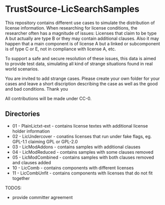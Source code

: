 # TrustSource-LicSearchSamples

This repository contains different use cases to simulate the distribution of license information. When researching for license conditions, the researcher often has a magnitude of issues: Licenses that claim to be type A but actually are type B or they may contain additional clauses. Also it may happen that a main component is of license A but a linked or subcomponent is of type C or E, not in compliance with license A, etc.

To support a safe and secure resolution of these issues, this data is aimed to provide test data, simulating all kind of strange situations found in real world scenarios.

You are invited to add strange cases. Please create your own folder for your cases and leave a short discription describing the case as well as the good and bad conditions.
Thank you

All contributions will be made under CC-0.

## Directories
 * 01 - PlainLictxt-ext - contains license textes with additional license holder information
 * 02 - LicUndercover - conatins licenses that run under fake flags, eg. GPL-1.1 claiming GPL or GPL-2.0
 * 03 - LicModAddons - contains samples with additional clauses
 * 04 - LicModReduced - contains samples with some clauses removed
 * 05 - LicModCombined - contains samples with both clauses removed and clauses added
 * 10 - LicComb - contains components with different licenses
 * 11 - LicCombUnfit - contains components with licenses that do not fit together 


TODOS:
- provide committer agreement
